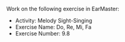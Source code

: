 Work on the following exercise in EarMaster:
- Activity: Melody Sight-Singing
- Exercise Name: Do, Re, Mi, Fa
- Exercise Number: 9.8
